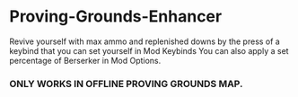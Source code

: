 # Proving-Grounds-Enhancer  
Revive yourself with max ammo and replenished downs by the press of a keybind that you can set yourself in Mod Keybinds 
You can also apply a set percentage of Berserker in Mod Options.  
  
### ONLY WORKS IN OFFLINE PROVING GROUNDS MAP.  
